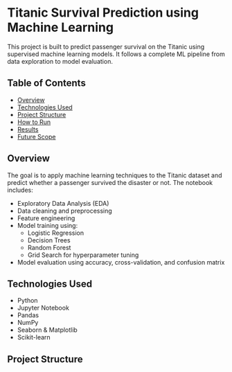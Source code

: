 # Titanic Survival Prediction using Machine Learning

This project is built to predict passenger survival on the Titanic using supervised machine learning models. It follows a complete ML pipeline from data exploration to model evaluation.

## Table of Contents
- [Overview](#overview)
- [Technologies Used](#technologies-used)
- [Project Structure](#project-structure)
- [How to Run](#how-to-run)
- [Results](#results)
- [Future Scope](#future-scope)

## Overview

The goal is to apply machine learning techniques to the Titanic dataset and predict whether a passenger survived the disaster or not. The notebook includes:

- Exploratory Data Analysis (EDA)
- Data cleaning and preprocessing
- Feature engineering
- Model training using:
  - Logistic Regression
  - Decision Trees
  - Random Forest
  - Grid Search for hyperparameter tuning
- Model evaluation using accuracy, cross-validation, and confusion matrix

## Technologies Used

- Python
- Jupyter Notebook
- Pandas
- NumPy
- Seaborn & Matplotlib
- Scikit-learn

## Project Structure

